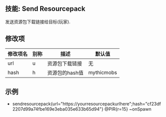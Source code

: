 技能: Send Resourcepack
--------------------------

发送资源包下载链接给目标(玩家).

修改项
----------

| 修改项名 | 别称    | 描述                                                                                                    | 默认值 |
|-----------|------------|----------------------------------------------------------------------------------------------------------------|---------------|
| url       | u       | 资源包下载链接            | 无          |
| hash      | h       | 资源包的hash值 | mythicmobs    |

示例
--------

    
  - sendresourcepack{url="https://yourresourcepackurlhere";hash="cf23df2207d99a74fbe169e3eba035e633b65d94"} @PIR{r=15} ~onSpawn
